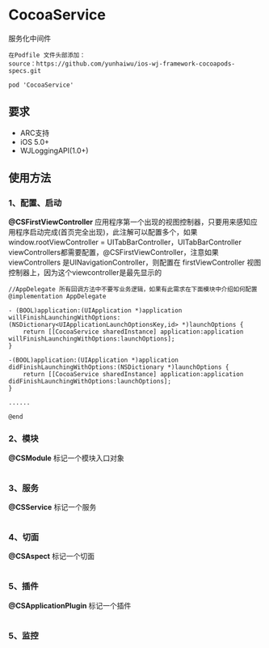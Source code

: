 # CocoaService

服务化中间件

```
在Podfile 文件头部添加：
source：https://github.com/yunhaiwu/ios-wj-framework-cocoapods-specs.git
    
pod 'CocoaService'    
```

## 要求
* ARC支持
* iOS 5.0+
* WJLoggingAPI(1.0+)

## 使用方法

### 1、配置、启动

**@CSFirstViewController** 应用程序第一个出现的视图控制器，只要用来感知应用程序启动完成(首页完全出现)，此注解可以配置多个，如果window.rootViewController = UITabBarController，UITabBarController viewControllers都需要配置，@CSFirstViewController，注意如果 viewControllers 是UINavigationController，则配置在 firstViewController 视图控制器上，因为这个viewcontroller是最先显示的

```
//AppDelegate 所有回调方法中不要写业务逻辑，如果有此需求在下面模块中介绍如何配置
@implementation AppDelegate

- (BOOL)application:(UIApplication *)application willFinishLaunchingWithOptions:(NSDictionary<UIApplicationLaunchOptionsKey,id> *)launchOptions {
    return [[CocoaService sharedInstance] application:application willFinishLaunchingWithOptions:launchOptions];
}

-(BOOL)application:(UIApplication *)application didFinishLaunchingWithOptions:(NSDictionary *)launchOptions {
    return [[CocoaService sharedInstance] application:application didFinishLaunchingWithOptions:launchOptions];
}

......

@end

```
### 2、模块
**@CSModule** 标记一个模块入口对象
```

```

### 3、服务
**@CSService** 标记一个服务
```

```

### 4、切面
**@CSAspect** 标记一个切面
```

```

### 5、插件
**@CSApplicationPlugin** 标记一个插件
```

```

### 5、监控
```

```

